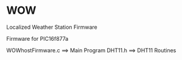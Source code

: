 WOW
===

Localized Weather Station Firmware

Firmware for PIC16f877a

WOWhostFirmware.c ==> Main Program
DHT11.h           ==> DHT11 Routines
